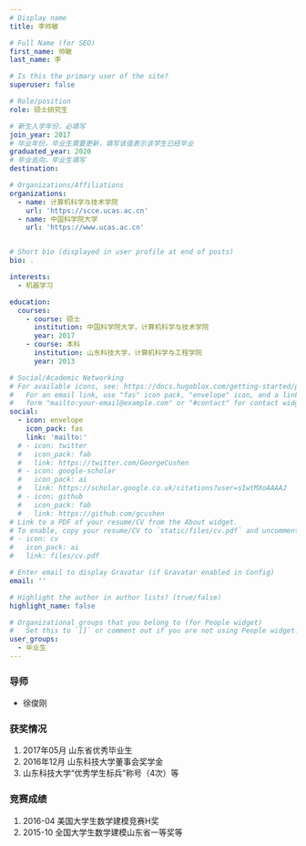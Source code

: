 ```yaml
---
# Display name
title: 李帅敏

# Full Name (for SEO)
first_name: 帅敏
last_name: 李

# Is this the primary user of the site?
superuser: false

# Role/position
role: 硕士研究生 

# 新生入学年份，必填写
join_year: 2017
# 毕业年份，毕业生需要更新，填写该值表示该学生已经毕业
graduated_year: 2020
# 毕业去向，毕业生填写
destination: 

# Organizations/Affiliations
organizations:
  - name: 计算机科学与技术学院
    url: 'https://scce.ucas.ac.cn'  
  - name: 中国科学院大学
    url: 'https://www.ucas.ac.cn'


# Short bio (displayed in user profile at end of posts)
bio: .

interests:
  - 机器学习

education:
  courses:
    - course: 硕士
      institution: 中国科学院大学，计算机科学与技术学院
      year: 2017
    - course: 本科
      institution: 山东科技大学，计算机科学与工程学院
      year: 2013

# Social/Academic Networking
# For available icons, see: https://docs.hugoblox.com/getting-started/page-builder/#icons
#   For an email link, use "fas" icon pack, "envelope" icon, and a link in the
#   form "mailto:your-email@example.com" or "#contact" for contact widget.
social:
  - icon: envelope
    icon_pack: fas
    link: 'mailto:'
  # - icon: twitter
  #   icon_pack: fab
  #   link: https://twitter.com/GeorgeCushen
  # - icon: google-scholar
  #   icon_pack: ai
  #   link: https://scholar.google.co.uk/citations?user=sIwtMXoAAAAJ
  # - icon: github
  #   icon_pack: fab
  #   link: https://github.com/gcushen
# Link to a PDF of your resume/CV from the About widget.
# To enable, copy your resume/CV to `static/files/cv.pdf` and uncomment the lines below.
# - icon: cv
#   icon_pack: ai
#   link: files/cv.pdf

# Enter email to display Gravatar (if Gravatar enabled in Config)
email: ''

# Highlight the author in author lists? (true/false)
highlight_name: false

# Organizational groups that you belong to (for People widget)
#   Set this to `[]` or comment out if you are not using People widget.
user_groups:
  - 毕业生
---
```

### **导师** 
 - 徐俊刚



### **获奖情况**
1. 2017年05月 山东省优秀毕业生
2. 2016年12月 山东科技大学董事会奖学金
3. 山东科技大学“优秀学生标兵”称号（4次）等

### **竞赛成绩**
1. 2016-04 美国大学生数学建模竞赛H奖
2. 2015-10 全国大学生数学建模山东省一等奖等